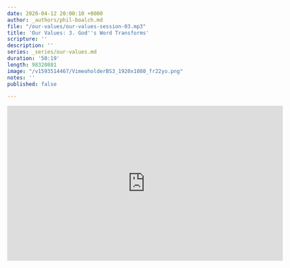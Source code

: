 ```yaml
---
date: 2020-04-12 20:00:10 +0000
author: _authors/phil-boalch.md
file: "/our-values/our-values-session-03.mp3"
title: 'Our Values: 3. God''s Word Transforms'
scripture: ''
description: ''
series: _series/our-values.md
duration: '50:19'
length: 98320881
image: "/v1593514467/VimeoholderBS3_1920x1080_fr22yo.png"
notes: ''
published: false

---
```

<iframe src="https://player.vimeo.com/video/431750031" width="640" height="360" frameborder="0" allow="autoplay; fullscreen" allowfullscreen></iframe>